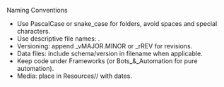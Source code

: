 Naming Conventions

- Use PascalCase or snake_case for folders, avoid spaces and special characters.
- Use descriptive file names: <Topic>_<Detail>_<YYYY-MM-DD>.<ext>
- Versioning: append _vMAJOR.MINOR or _rREV for revisions.
- Data files: include schema/version in filename when applicable.
- Keep code under Frameworks (or Bots_&_Automation for pure automation).
- Media: place in Resources/<MediaType>/ with dates.

